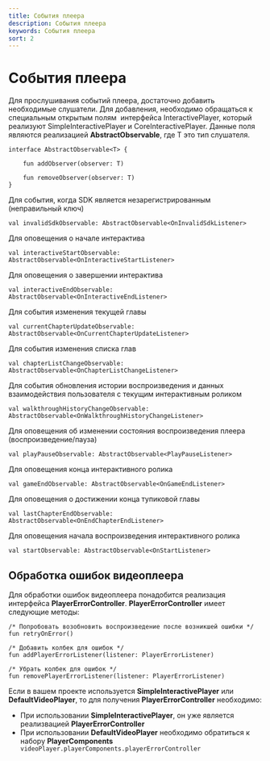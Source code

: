 ```yaml
---
title: События плеера
description: События плеера
keywords: События плеера
sort: 2 
---
```


# События плеера

Для прослушивания событий плеера, достаточно добавить необходимые слушатели. Для добавления, необходимо
обращаться к специальным открытым полям  интерфейса InteractivePlayer, который реализуют SimpleInteractivePlayer и CoreInteractivePlayer. Данные поля являются реализацией
**AbstractObservable<T>**, где T это тип слушателя.

```
interface AbstractObservable<T> {

    fun addObserver(observer: T)

    fun removeObserver(observer: T)
}
```

Для события, когда SDK является незарегистрированным (неправильный ключ)

```
val invalidSdkObservable: AbstractObservable<OnInvalidSdkListener>
```

Для оповещения о начале интерактива

```
val interactiveStartObservable: AbstractObservable<OnInteractiveStartListener>
```

Для оповещения о завершении интерактива

```
val interactiveEndObservable: AbstractObservable<OnInteractiveEndListener>
```

Для события изменения текущей главы

```
val currentChapterUpdateObservable: AbstractObservable<OnCurrentChapterUpdateListener>
```

Для события изменения списка глав

```
val chapterListChangeObservable: AbstractObservable<OnChapterListChangeListener>
```

Для события обновления истории воспроизведения и данных взаимодействия пользователя с текущим интерактивным роликом

```
val walkthroughHistoryChangeObservable: AbstractObservable<OnWalkthroughHistoryChangeListener>
```

Для оповещения об изменении состояния воспроизведения плеера (воспроизведение/пауза)

```
val playPauseObservable: AbstractObservable<PlayPauseListener>
```

Для оповещения конца интерактивного ролика

```
val gameEndObservable: AbstractObservable<OnGameEndListener>
```

Для оповещения о достижении конца тупиковой главы

```
val lastChapterEndObservable: AbstractObservable<OnEndChapterEndListener>
```

Для оповещения начала воспроизведения интерактивного ролика

```
val startObservable: AbstractObservable<OnStartListener>
```

## 	Обработка ошибок видеоплеера
Для обработки ошибок видеоплеера понадобится реализация интерфейса **PlayerErrorController**.
**PlayerErrorController** имеет следующие методы:

```
/* Попробовать возобновить воспроизведение после возникшей ошибки */
fun retryOnError()

/* Добавить колбек для ошибок */
fun addPlayerErrorListener(listener: PlayerErrorListener)

/* Убрать колбек для ошибок */
fun removePlayerErrorListener(listener: PlayerErrorListener)

```
Если в вашем проекте используется **SimpleInteractivePlayer** или **DefaultVideoPlayer**, то для получения **PlayerErrorController** необходимо:

- При использовании **SimpleInteractivePlayer**, он уже является реализвацией **PlayerErrorController**
- При использовании **DefaultVideoPlayer** необходимо обратиться к набору **PlayerComponents**
``` videoPlayer.playerComponents.playerErrorController```